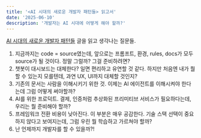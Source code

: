 ```yaml
---
title: '<AI 시대의 새로운 개발자 패턴들> 읽고서'
date: '2025-06-10'
description: '개발자는 AI 시대에 어떻게 해야 할까?'
---
```


[AI 시대의 새로운 개발자 패턴들](https://news.hada.io/topic?id=21115) 글을 읽고 생각나는 질문들.

1. 지금까지는 code = source였는데, 앞으로는 프롬프트, 환경, rules, docs가 모두 source가 될 것이다. 정말 그럴까? 그걸 준비하려면?
2. 챗봇이 대시보드는 대체한다? 일면 편리하고 유연할 것 같다. 하지만 처음엔 내가 뭘 할 수 있는지 모를텐데, 과연 UX, UI까지 대체할 것인지?
3. 기존의 문서는 사람을 이해시키기 위한 것. 이제는 AI 에이전트를 이해시켜야 한다는데 그럼 어떻게 써야할까?
4. AI를 위한 프로덕트. 결제, 인증처럼 추상화된 프리미티브 서비스가 필요하다는데, 우리는 뭘 준비해야 할까?
5. 프레임워크 전환 비용이 낮아진다. 이 부분은 매우 공감한다. 기술 스택 선택이 중요하지 않다고 보여지는데, 그럼 우린 뭘 학습하고 가르쳐야 할까? 
7. 난 언제까지 개발자를 할 수 있을까?!



